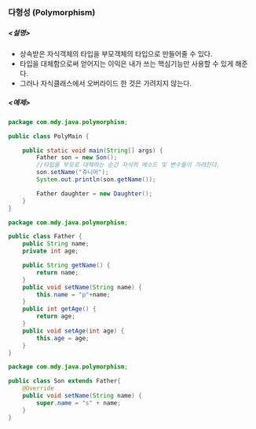 ### 다형성 (Polymorphism)

##### <설명>
- 상속받은 자식객체의 타입을 부모객체의 타입으로 만들어줄 수 있다.
- 타입을 대체함으로써 얻어지는 이익은 내가 쓰는 핵심기능만 사용할 수 있게 해준다.
- 그러나 자식클래스에서 오버라이드 한 것은 가려지지 않는다.

##### <예제>

```java
package com.mdy.java.polymorphism;

public class PolyMain {

	public static void main(String[] args) {
		Father son = new Son();
		//타입을 부모로 대체하는 순간 자식의 메소드 및 변수들이 가려진다.
		son.setName("쥬니어");
		System.out.println(son.getName());

		Father daughter = new Daughter();
	}
}
```

```java
package com.mdy.java.polymorphism;

public class Father {
	public String name;
	private int age;

	public String getName() {
		return name;
	}
	public void setName(String name) {
		this.name = "p"+name;
	}
	public int getAge() {
		return age;
	}
	public void setAge(int age) {
		this.age = age;
	}
}
```

```java
package com.mdy.java.polymorphism;

public class Son extends Father{
	@Override
	public void setName(String name) {
		super.name = "s" + name;
	}
}
```
